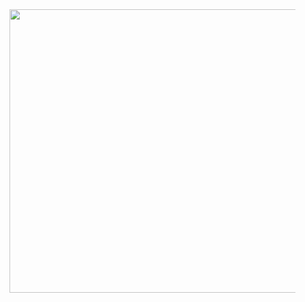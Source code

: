 <img src="https://github.com/Yogaprasadmk/My-leetcode-solutions/assets/120255515/f51dcda0-e687-4701-a821-a24e9fb870ce" width=1000px height=500px/>
